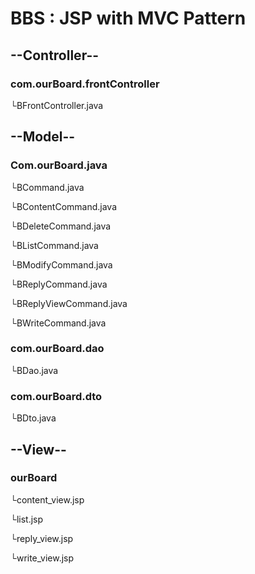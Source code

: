 # BBS : JSP with MVC Pattern
<html><body>
<h2>--Controller--</h2>
<h3>com.ourBoard.frontController</h3>
	└BFrontController.java
<h2>--Model--</h2>
<h3>Com.ourBoard.java</h3>
<p>  └BCommand.java </p>
<p>  └BContentCommand.java </p>
<p>  └BDeleteCommand.java </p>
<p>  └BListCommand.java </p>
<p>  └BModifyCommand.java </p>
<p>  └BReplyCommand.java </p>
<p>  └BReplyViewCommand.java </p>
<p>  └BWriteCommand.java </p>

<h3>com.ourBoard.dao</h3>
<p>	└BDao.java </p>

<h3>com.ourBoard.dto</h3>
<p>	└BDto.java </p>

<h2>--View--</h2>
<h3>ourBoard</h3>
<p>	└content_view.jsp </p>
<p>	└list.jsp </p>
<p>	└reply_view.jsp </p>
<p>	└write_view.jsp </p>
